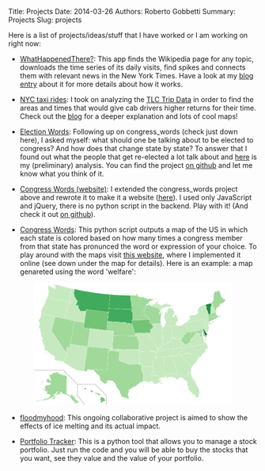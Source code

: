 Title: Projects
Date: 2014-03-26
Authors: Roberto Gobbetti
Summary: Projects
Slug: projects

Here is a list of projects/ideas/stuff that I have worked or I am working on right now:

* [WhatHappenedThere?](http://whathappenedthere.xyz/): This app finds the Wikipedia page for any topic, downloads the time series of its daily visits, find spikes and connects them with relevant news in the New York Times. Have a look at my [blog entry](http://gobboph.github.io/blog/wht/) about it for more details about how it works.

* [NYC taxi rides](http://gobboph.github.io/blog/taxi_rides/): I took on analyzing the [TLC Trip Data](http://www.nyc.gov/html/tlc/html/about/trip_record_data.shtml) in order to find the areas and times that would give cab drivers higher returns for their time. Check out the [blog](http://gobboph.github.io/blog/taxi_rides/) for a deeper explanation and lots of cool maps!

* [Election Words](http://gobboph.github.io/election_words/):  Following up on congress_words (check just down here), I asked myself: what should one be talking about to be elected to congress? And how does that change state by state? To answer that I found out what the people that get re-elected a lot talk about and [here](http://gobboph.github.io/election_words/) is my (preliminary) analysis. You can find the project [on github](https://github.com/gobboph/election_words) and let me know what you think of it.

* [Congress Words (website)](http://gobboph.github.io/congress_words/): I extended the congress_words project above and rewrote it to make it a website ([here](http://gobboph.github.io/congress_words/)). I used only JavaScript and jQuery, there is no python script in the backend. Play with it! (And check it out [on github](https://github.com/gobboph/congress_words/tree/gh-pages)).

* [Congress Words](https://github.com/gobboph/congress_words): This python script outputs a map of the US in which each state is colored based on how many times a congress member from that state has pronunced the word or expression of your choice. To play around with the maps visit [this website](http://gobboph.github.io/congress_words/), where I implemented it online (see down under the map for details). Here is an example: a map genareted using the word 'welfare':

<center><img src="../images/welfare.png" alt="welfare map" style="width: 400px;"/></center>
<!--![alt text](../images/welfare.png "welfare map" )-->
<!--{% img img-thumbnail float-left /images/welfare.png 450 %}-->

* [floodmyhood](http://gobboph.github.io/floodmyhood/): This ongoing collaborative project is aimed to show the effects of ice melting and its actual impact.

* [Portfolio Tracker](http://gobboph.github.io/Portfolio_Tracker/): This is a python tool that allows you to manage a stock portfolio. Just run the code and you will be able to buy the stocks that you want, see they value and the value of your portfolio.

